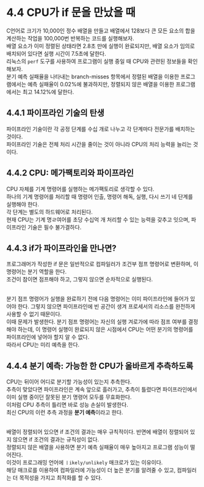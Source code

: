 # 4.4 CPU가 if 문을 만났을 때

C언어로 크기가 10,000인 정수 배열을 만들고 배열에서 128보다 큰 모든 요소의 합을 계산하는 작업을 100,000번 반복하는 코드를 실행해보자.<br>
배열 요소가 이미 정렬된 상태라면 2.8초 만에 실행이 완료되지만, 배열 요소가 임의로 배치되어 있다면 실행 시간이 7.5초에 달한다.<br>
리눅스의 `perf` 도구를 사용하여 프로그램이 실행 중일 때 CPU와 관련된 정보들을 확인해보자.<br>
분기 예측 실패율을 나타내는 branch-misses 항목에서 정렬된 배열을 이용한 프로그램에서는 예측 실패율이 0.02%에 불과하지만, 정렬되지 않은 배열을 이용한 프로그램에서는 최고 14.12%에 달한다.<br>

## 4.4.1 파이프라인 기술의 탄생

파이프라인 기술이란 각 공정 단계를 수십 개로 나누고 각 단계마다 전문가를 배치하는 것이다.<br>
파이프라인 기술은 전체 처리 시간을 줄이는 것이 아니라 CPU의 처리 능력을 늘리는 것이다.<br>

## 4.4.2 CPU: 메가팩토리와 파이프라인

CPU 자체를 기계 명령어를 실행하는 메가팩토리로 생각할 수 있다.<br>
하나의 기계 명령어를 처리할 때 명령어 인출, 명령어 해독, 실행, 다시 쓰기 네 단계를 실행해야 한다.<br>
각 단계는 별도의 하드웨어로 처리된다.<br>
현재 CPU는 기계 명ㄹ여어를 초당 수십억 개 처리할 수 있는 능력을 갖추고 잇으며, 파이프라인 기술은 필수 불가결하다.<br>

## 4.4.3 if가 파이프라인을 만나면?

프로그래머가 작성한 if 문은 일반적으로 컴파일러가 조건부 점프 명령어로 변환하며, 이 명령어는 분기 역할을 한다.<br>
조건이 참이면 점프해야 하고, 그렇지 않으면 순차적으로 실행된다.<br><br>

분기 점프 명령어가 실행을 완료하기 전에 다음 명령어는 이미 파이프라인에 들어가 있어야 한다. 그렇지 않으면 파이프라인에 빈 공간이 생겨 프로세서의 리소스를 완전하게 사용할 수 없기 때문이다.<br>
이때 문제가 발생한다. 분기 점프 명령어는 자신의 실행 겨로가에 따라 점프 여부를 결정해야 하는데, 이 명령어 실행이 완료되지 않은 시점에서 CPU는 어떤 분기의 명령어를 파이프라인에 넣어야 할지 알 수 없다.<br>
따라서 CPU는 미리 예측을 한다.<br>

## 4.4.4 분기 예측: 가능한 한 CPU가 올바르게 추측하도록

CPU는 뒤이어 어디로 분기할 가능성이 있는지 추측한다.<br>
추측이 맞았다면 파이프라인은 계속 앞으로 흘러가고, 추측이 틀렸다면 파이프라인에서 이미 실행 중이던 잘못된 분기 명령어 모두를 무효화한다.<br>
이처럼 CPU 추측이 틀리면 바로 성능 손실이 발생한다.<br>
최신 CPU의 이런 추측 과정을 **분기 예측**이라고 한다.<br><br>

배열이 정렬되어 있으면 if 조건의 결과는 매우 규칙적이다. 반면에 배열이 정렬되어 있지 않으면 if 조건의 결과는 규칙성이 없다.<br>
정렬되지 않은 배열을 사용하면 분기 예측 실패율이 매우 높아지고 프로그램 성능이 떨어진다.<br>
이것이 프로그래밍 언어에 `ㅣikely/unlikely` 매크로가 있는 이유이다.<br>
해당 매크로를 이용하여 컴파일러에 가능성이 더 높은 분기를 알려줄 수 있고, 컴파일러는 더 목적성을 가지고 최적화를 할 수 있다.<br>